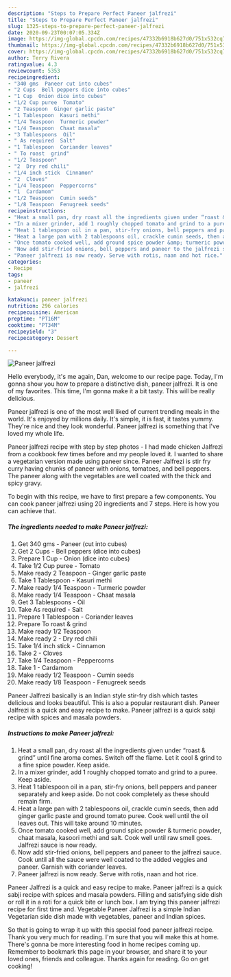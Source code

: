 ```yaml
---
description: "Steps to Prepare Perfect Paneer jalfrezi"
title: "Steps to Prepare Perfect Paneer jalfrezi"
slug: 1325-steps-to-prepare-perfect-paneer-jalfrezi
date: 2020-09-23T00:07:05.334Z
image: https://img-global.cpcdn.com/recipes/47332b6918b627d0/751x532cq70/paneer-jalfrezi-recipe-main-photo.jpg
thumbnail: https://img-global.cpcdn.com/recipes/47332b6918b627d0/751x532cq70/paneer-jalfrezi-recipe-main-photo.jpg
cover: https://img-global.cpcdn.com/recipes/47332b6918b627d0/751x532cq70/paneer-jalfrezi-recipe-main-photo.jpg
author: Terry Rivera
ratingvalue: 4.3
reviewcount: 5353
recipeingredient:
- "340 gms  Paneer cut into cubes"
- "2 Cups  Bell peppers dice into cubes"
- "1 Cup  Onion dice into cubes"
- "1/2 Cup puree  Tomato"
- "2 Teaspoon  Ginger garlic paste"
- "1 Tablespoon  Kasuri methi"
- "1/4 Teaspoon  Turmeric powder"
- "1/4 Teaspoon  Chaat masala"
- "3 Tablespoons  Oil"
- " As required  Salt"
- "1 Tablespoon  Coriander leaves"
- " To roast  grind"
- "1/2 Teaspoon"
- "2  Dry red chili"
- "1/4 inch stick  Cinnamon"
- "2  Cloves"
- "1/4 Teaspoon  Peppercorns"
- "1  Cardamom"
- "1/2 Teaspoon  Cumin seeds"
- "1/8 Teaspoon  Fenugreek seeds"
recipeinstructions:
- "Heat a small pan, dry roast all the ingredients given under “roast &amp; grind” until fine aroma comes. Switch off the flame. Let it cool &amp; grind to a fine spice powder. Keep aside."
- "In a mixer grinder, add 1 roughly chopped tomato and grind to a puree. Keep aside."
- "Heat 1 tablespoon oil in a pan, stir-fry onions, bell peppers and paneer separately and keep aside. Do not cook completely as these should remain firm."
- "Heat a large pan with 2 tablespoons oil, crackle cumin seeds, then add ginger garlic paste and ground tomato puree. Cook well until the oil leaves out. This will take around 10 minutes."
- "Once tomato cooked well, add ground spice powder &amp; turmeric powder, chaat masala, kasoori methi and salt. Cook well until raw smell goes. Jalfrezi sauce is now ready."
- "Now add stir-fried onions, bell peppers and paneer to the jalfrezi sauce. Cook until all the sauce were well coated to the added veggies and paneer. Garnish with coriander leaves."
- "Paneer jalfrezi is now ready. Serve with rotis, naan and hot rice."
categories:
- Recipe
tags:
- paneer
- jalfrezi

katakunci: paneer jalfrezi 
nutrition: 296 calories
recipecuisine: American
preptime: "PT16M"
cooktime: "PT34M"
recipeyield: "3"
recipecategory: Dessert

---
```



![Paneer jalfrezi](https://img-global.cpcdn.com/recipes/47332b6918b627d0/751x532cq70/paneer-jalfrezi-recipe-main-photo.jpg)

Hello everybody, it's me again, Dan, welcome to our recipe page. Today, I'm gonna show you how to prepare a distinctive dish, paneer jalfrezi. It is one of my favorites. This time, I'm gonna make it a bit tasty. This will be really delicious.

Paneer jalfrezi is one of the most well liked of current trending meals in the world. It's enjoyed by millions daily. It's simple, it is fast, it tastes yummy. They're nice and they look wonderful. Paneer jalfrezi is something that I've loved my whole life.

Paneer jalfrezi recipe with step by step photos - I had made chicken Jalfrezi from a cookbook few times before and my people loved it. I wanted to share a vegetarian version made using paneer since. Paneer Jalfrezi is stir fry curry having chunks of paneer with onions, tomatoes, and bell peppers. The paneer along with the vegetables are well coated with the thick and spicy gravy.


To begin with this recipe, we have to first prepare a few components. You can cook paneer jalfrezi using 20 ingredients and 7 steps. Here is how you can achieve that.

<!--inarticleads1-->

##### The ingredients needed to make Paneer jalfrezi:

1. Get 340 gms - Paneer (cut into cubes)
1. Get 2 Cups - Bell peppers (dice into cubes)
1. Prepare 1 Cup - Onion (dice into cubes)
1. Take 1/2 Cup puree - Tomato
1. Make ready 2 Teaspoon - Ginger garlic paste
1. Take 1 Tablespoon - Kasuri methi
1. Make ready 1/4 Teaspoon - Turmeric powder
1. Make ready 1/4 Teaspoon - Chaat masala
1. Get 3 Tablespoons - Oil
1. Take  As required - Salt
1. Prepare 1 Tablespoon - Coriander leaves
1. Prepare  To roast &amp; grind
1. Make ready 1/2 Teaspoon
1. Make ready 2 - Dry red chili
1. Take 1/4 inch stick - Cinnamon
1. Take 2 - Cloves
1. Take 1/4 Teaspoon - Peppercorns
1. Take 1 - Cardamom
1. Make ready 1/2 Teaspoon - Cumin seeds
1. Make ready 1/8 Teaspoon - Fenugreek seeds


Paneer Jalfrezi basically is an Indian style stir-fry dish which tastes delicious and looks beautiful. This is also a popular restaurant dish. Paneer Jalfrezi is a quick and easy recipe to make. Paneer jalfrezi is a quick sabji recipe with spices and masala powders. 

<!--inarticleads2-->

##### Instructions to make Paneer jalfrezi:

1. Heat a small pan, dry roast all the ingredients given under “roast &amp; grind” until fine aroma comes. Switch off the flame. Let it cool &amp; grind to a fine spice powder. Keep aside.
1. In a mixer grinder, add 1 roughly chopped tomato and grind to a puree. Keep aside.
1. Heat 1 tablespoon oil in a pan, stir-fry onions, bell peppers and paneer separately and keep aside. Do not cook completely as these should remain firm.
1. Heat a large pan with 2 tablespoons oil, crackle cumin seeds, then add ginger garlic paste and ground tomato puree. Cook well until the oil leaves out. This will take around 10 minutes.
1. Once tomato cooked well, add ground spice powder &amp; turmeric powder, chaat masala, kasoori methi and salt. Cook well until raw smell goes. Jalfrezi sauce is now ready.
1. Now add stir-fried onions, bell peppers and paneer to the jalfrezi sauce. Cook until all the sauce were well coated to the added veggies and paneer. Garnish with coriander leaves.
1. Paneer jalfrezi is now ready. Serve with rotis, naan and hot rice.


Paneer Jalfrezi is a quick and easy recipe to make. Paneer jalfrezi is a quick sabji recipe with spices and masala powders. Filling and satisfying side dish or roll it in a roti for a quick bite or lunch box. I am trying this paneer jalfrezi recipe for first time and. Vegetable Paneer Jalfrezi is a simple Indian Vegetarian side dish made with vegetables, paneer and Indian spices. 

So that is going to wrap it up with this special food paneer jalfrezi recipe. Thank you very much for reading. I'm sure that you will make this at home. There's gonna be more interesting food in home recipes coming up. Remember to bookmark this page in your browser, and share it to your loved ones, friends and colleague. Thanks again for reading. Go on get cooking!
